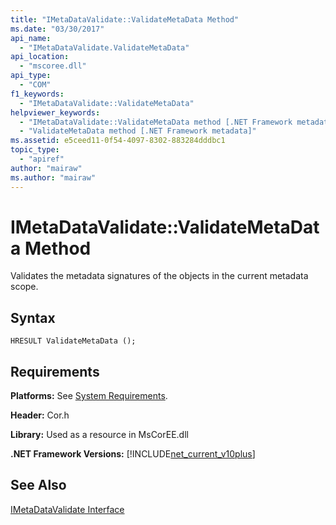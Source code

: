 ```yaml
---
title: "IMetaDataValidate::ValidateMetaData Method"
ms.date: "03/30/2017"
api_name: 
  - "IMetaDataValidate.ValidateMetaData"
api_location: 
  - "mscoree.dll"
api_type: 
  - "COM"
f1_keywords: 
  - "IMetaDataValidate::ValidateMetaData"
helpviewer_keywords: 
  - "IMetaDataValidate::ValidateMetaData method [.NET Framework metadata]"
  - "ValidateMetaData method [.NET Framework metadata]"
ms.assetid: e5ceed11-0f54-4097-8302-883284dddbc1
topic_type: 
  - "apiref"
author: "mairaw"
ms.author: "mairaw"
---
```

# IMetaDataValidate::ValidateMetaData Method
Validates the metadata signatures of the objects in the current metadata scope.  
  
## Syntax  
  
```  
HRESULT ValidateMetaData ();  
```  
  
## Requirements  
 **Platforms:** See [System Requirements](../../../../docs/framework/get-started/system-requirements.md).  
  
 **Header:** Cor.h  
  
 **Library:** Used as a resource in MsCorEE.dll  
  
 **.NET Framework Versions:** [!INCLUDE[net_current_v10plus](../../../../includes/net-current-v10plus-md.md)]  
  
## See Also  
 [IMetaDataValidate Interface](../../../../docs/framework/unmanaged-api/metadata/imetadatavalidate-interface.md)
